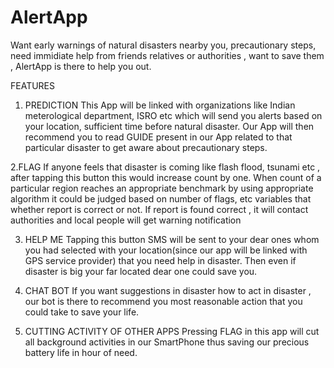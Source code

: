 # AlertApp
Want early warnings of natural disasters nearby you, precautionary steps, need immidiate help from friends  relatives or authorities , want to save them , AlertApp is there to help you out.

FEATURES

1. PREDICTION
This App will be linked with organizations like Indian meterological department, ISRO etc which will send you alerts based on your location, sufficient time before natural disaster. Our App will then recommend you to read GUIDE present in our App related to that particular disaster to get aware about precautionary steps.

2.FLAG
If anyone feels that disaster is coming like flash flood, tsunami etc , after tapping this button this would increase count by one. When count of a particular region reaches an appropriate benchmark by using appropriate algorithm it could be judged based on number of flags, etc variables that whether report is correct or not. If report is found correct , it will contact authorities and local people will get warning notification

3. HELP ME
Tapping this button SMS will be sent to your dear ones whom you had selected with your location(since our app will be linked with GPS service provider) that you need help in disaster. Then even if disaster is big your far located dear one could save you.

4. CHAT BOT
If you want suggestions in disaster how to act in disaster , our bot is there to recommend you most reasonable action that you could take to save your life.

5. CUTTING ACTIVITY OF OTHER APPS
Pressing FLAG in  this app will cut all background activities in our SmartPhone thus saving our precious battery life in hour of need.
